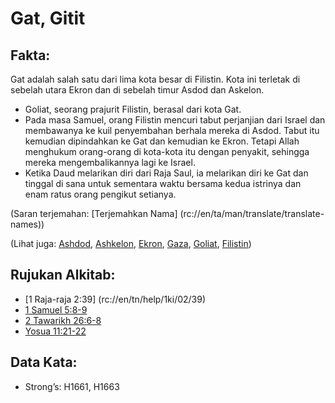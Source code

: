 # Gat, Gitit

## Fakta: 

Gat adalah salah satu dari lima kota besar di Filistin. Kota ini terletak di sebelah utara Ekron dan di sebelah timur Asdod dan Askelon. 

* Goliat, seorang prajurit Filistin, berasal dari kota Gat.
* Pada masa Samuel, orang Filistin mencuri tabut perjanjian dari Israel dan membawanya ke kuil penyembahan berhala mereka di Asdod. Tabut itu kemudian dipindahkan ke Gat dan kemudian ke Ekron. Tetapi Allah menghukum orang-orang di kota-kota itu dengan penyakit, sehingga mereka mengembalikannya lagi ke Israel.
* Ketika Daud melarikan diri dari Raja Saul, ia melarikan diri ke Gat dan tinggal di sana untuk sementara waktu bersama kedua istrinya dan enam ratus orang pengikut setianya. 

(Saran terjemahan: [Terjemahkan Nama] (rc://en/ta/man/translate/translate-names)) 

(Lihat juga: [Ashdod](../names/ashdod.md), [Ashkelon](../names/ashkelon.md), [Ekron](../names/ekron.md), [Gaza](../names/gaza.md), [Goliat](../names/goliath.md), [Filistin](../names/philistines.md)) 

## Rujukan Alkitab:

* [1 Raja-raja 2:39] (rc://en/tn/help/1ki/02/39)
* [1 Samuel 5:8-9](rc://en/tn/help/1sa/05/08)
* [2 Tawarikh 26:6-8](rc://en/tn/help/2ch/26/06)
* [Yosua 11:21-22](rc://en/tn/help/jos/11/21) 

## Data Kata:

* Strong’s: H1661, H1663
